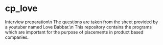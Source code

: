 # cp_love
Interview preparation\n
The questions are taken from the sheet provided by a youtuber named Love Babbar.\n
This repository contains the programs which are important for the purpose of placements in product based companies.
